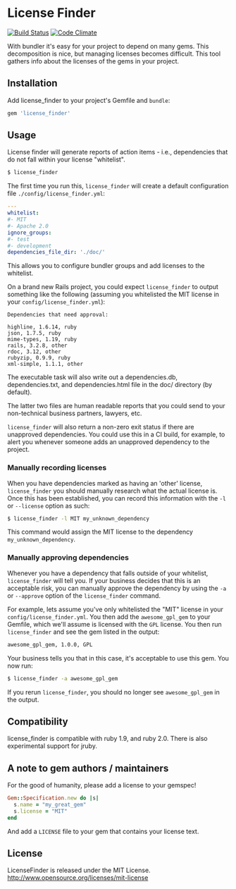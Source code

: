 # License Finder

[![Build Status](https://secure.travis-ci.org/pivotal/LicenseFinder.png)](http://travis-ci.org/pivotal/LicenseFinder)
[![Code Climate](https://codeclimate.com/badge.png)](https://codeclimate.com/github/pivotal/LicenseFinder)

With bundler it's easy for your project to depend on many gems.  This decomposition is nice, but managing licenses becomes difficult.  This tool gathers info about the licenses of the gems in your project.

## Installation

Add license_finder to your project's Gemfile and `bundle`:

```ruby
gem 'license_finder'
```

## Usage

License finder will generate reports of action items - i.e., dependencies that do not fall within your license "whitelist".

```sh
$ license_finder
```

The first time you run this, `license_finder` will create a default configuration file `./config/license_finder.yml`:


```yaml
---
whitelist:
#- MIT
#- Apache 2.0
ignore_groups:
#- test
#- development
dependencies_file_dir: './doc/'
```

This allows you to configure bundler groups and add licenses to the whitelist.

On a brand new Rails project, you could expect `license_finder` to output something like the following
(assuming you whitelisted the MIT license in your `config/license_finder.yml`):

```
Dependencies that need approval:

highline, 1.6.14, ruby
json, 1.7.5, ruby
mime-types, 1.19, ruby
rails, 3.2.8, other
rdoc, 3.12, other
rubyzip, 0.9.9, ruby
xml-simple, 1.1.1, other
```

The executable task will also write out a dependencies.db, dependencies.txt, and dependencies.html file in the doc/ directory (by default).

The latter two files are human readable reports that you could send to your non-technical business partners, lawyers, etc.

`license_finder` will also return a non-zero exit status if there are
unapproved dependencies. You could use this in a CI build, for example, to alert you whenever someone adds an
unapproved dependency to the project.

### Manually recording licenses

When you have dependencies marked as having an 'other' license, `license_finder` you should manually research what the actual license is. Once this has been established, you can record this information with the `-l` or `--license` option as such:

```sh
$ license_finder -l MIT my_unknown_dependency
```

This command would assign the MIT license to the dependency `my_unknown_dependency`.

### Manually approving dependencies

Whenever you have a dependency that falls outside of your whitelist, `license_finder` will tell you.
If your business decides that this is an acceptable risk, you can manually approve the dependency by using the `-a` or
`--approve` option of the `license_finder` command.

For example, lets assume you've only
whitelisted the "MIT" license in your `config/license_finder.yml`. You then add the `awesome_gpl_gem` to your Gemfile,
which we'll assume is licensed with the `GPL` license. You then run `license_finder` and see
the gem listed in the output:

```txt
awesome_gpl_gem, 1.0.0, GPL
```

Your business tells you that in this case, it's acceptable to use this gem. You now run:

```sh
$ license_finder -a awesome_gpl_gem
```

If you rerun `license_finder`, you should no longer see `awesome_gpl_gem` in the output.

## Compatibility

license_finder is compatible with ruby 1.9, and ruby 2.0. There is also experimental support for jruby.

## A note to gem authors / maintainers

For the good of humanity, please add a license to your gemspec!

```ruby
Gem::Specification.new do |s|
  s.name = "my_great_gem"
  s.license = "MIT"
end
```

And add a `LICENSE` file to your gem that contains your license text.

## License

LicenseFinder is released under the MIT License. http://www.opensource.org/licenses/mit-license
